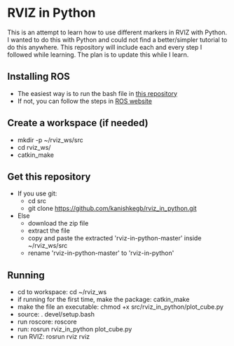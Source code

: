 # RVIZ in Python
This is an attempt to learn how to use different markers in RVIZ with Python. I
wanted to do this with Python and could not find a better/simpler tutorial to
do this anywhere. This repository will include each and every step I followed
while learning. The plan is to update this while I learn.

## Installing ROS
- The easiest way is to run the bash file in [this repository](https://github.com/fdcl-gwu/ros-install)
- If not, you can follow the steps in [ROS website](http://wiki.ros.org/ROS/Installation)

## Create a workspace (if needed)
- mkdir -p ~/rviz_ws/src
- cd rviz_ws/
- catkin_make

## Get this repository
- If you use git:
  - cd src
  - git clone https://github.com/kanishkegb/rviz_in_python.git
- Else
  - download the zip file
  - extract the file
  - copy and paste the extracted 'rviz-in-python-master' inside ~/rviz_ws/src
  - rename 'rviz-in-python-master' to 'rviz-in-python'

## Running
- cd to workspace: cd ~/rviz_ws
- if running for the first time, make the package: catkin_make
- make the file an executable: chmod +x src/rviz_in_python/plot_cube.py
- source: . devel/setup.bash
- run roscore: roscore
- run: rosrun rviz_in_python plot_cube.py
- run RVIZ: rosrun rviz rviz
